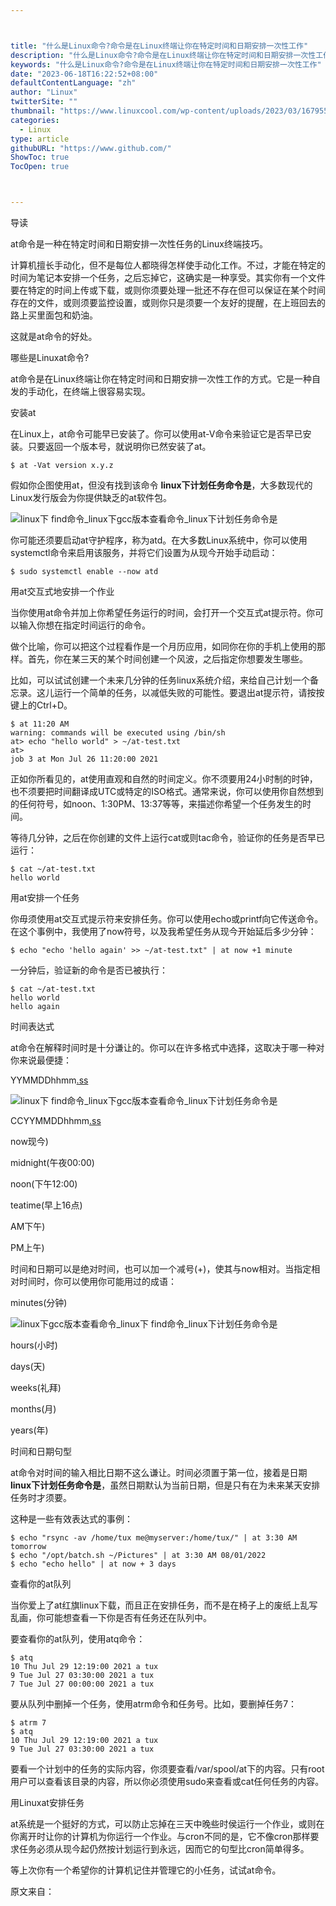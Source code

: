 ```yaml
---



title: "什么是Linux命令?命令是在Linux终端让你在特定时间和日期安排一次性工作"
description: "什么是Linux命令?命令是在Linux终端让你在特定时间和日期安排一次性工作"
keywords: "什么是Linux命令?命令是在Linux终端让你在特定时间和日期安排一次性工作"
date: "2023-06-18T16:22:52+08:00"
defaultContentLanguage: "zh"
author: "Linux"
twitterSite: ""
thumbnail: "https://www.linuxcool.com/wp-content/uploads/2023/03/1679551521654_0.jpg"
categories:
  - Linux
type: article
githubURL: "https://www.github.com/"
ShowToc: true
TocOpen: true



---
```


导读

at命令是一种在特定时间和日期安排一次性任务的Linux终端技巧。

计算机擅长手动化，但不是每位人都晓得怎样使手动化工作。不过，才能在特定的时间为笔记本安排一个任务，之后忘掉它，这确实是一种享受。其实你有一个文件要在特定的时间上传或下载，或则你须要处理一批还不存在但可以保证在某个时间存在的文件，或则须要监控设置，或则你只是须要一个友好的提醒，在上班回去的路上买里面包和奶油。

这就是at命令的好处。

哪些是Linuxat命令?

at命令是在Linux终端让你在特定时间和日期安排一次性工作的方式。它是一种自发的手动化，在终端上很容易实现。

安装at

在Linux上，at命令可能早已安装了。你可以使用at-V命令来验证它是否早已安装。只要返回一个版本号，就说明你已然安装了at。

```
$ at -Vat version x.y.z
```

假如你企图使用at，但没有找到该命令 **linux下计划任务命令是**，大多数现代的Linux发行版会为你提供缺乏的at软件包。

![linux下 find命令_linux下gcc版本查看命令_linux下计划任务命令是](https://www.linuxcool.com/wp-content/uploads/2023/03/1679551521654_0.jpg)

你可能还须要启动at守护程序，称为atd。在大多数Linux系统中，你可以使用systemctl命令来启用该服务，并将它们设置为从现今开始手动启动：

```
$ sudo systemctl enable --now atd
```

用at交互式地安排一个作业

当你使用at命令并加上你希望任务运行的时间，会打开一个交互式at提示符。你可以输入你想在指定时间运行的命令。

做个比喻，你可以把这个过程看作是一个月历应用，如同你在你的手机上使用的那样。首先，你在某三天的某个时间创建一个风波，之后指定你想要发生哪些。

比如，可以试试创建一个未来几分钟的任务linux系统介绍，来给自己计划一个备忘录。这儿运行一个简单的任务，以减低失败的可能性。要退出at提示符，请按按键上的Ctrl+D。

```
$ at 11:20 AM
warning: commands will be executed using /bin/sh
at> echo "hello world" > ~/at-test.txt
at>
job 3 at Mon Jul 26 11:20:00 2021
```

正如你所看见的，at使用直观和自然的时间定义。你不须要用24小时制的时钟，也不须要把时间翻译成UTC或特定的ISO格式。通常来说，你可以使用你自然想到的任何符号，如noon、1:30PM、13:37等等，来描述你希望一个任务发生的时间。

等待几分钟，之后在你创建的文件上运行cat或则tac命令，验证你的任务是否早已运行：

```
$ cat ~/at-test.txt
hello world
```

用at安排一个任务

你毋须使用at交互式提示符来安排任务。你可以使用echo或printf向它传送命令。在这个事例中，我使用了now符号，以及我希望任务从现今开始延后多少分钟：

```
$ echo "echo 'hello again' >> ~/at-test.txt" | at now +1 minute
```

一分钟后，验证新的命令是否已被执行：

```
$ cat ~/at-test.txt
hello world
hello again
```

时间表达式

at命令在解释时间时是十分谦让的。你可以在许多格式中选择，这取决于哪一种对你来说最便捷：

YYMMDDhhmm[.ss](两位的年份、月、日、小时、分钟，及可选的秒)

![linux下 find命令_linux下gcc版本查看命令_linux下计划任务命令是](https://www.linuxcool.com/wp-content/uploads/2023/03/1679551521654_2.jpg)

CCYYMMDDhhmm[.ss](四位的年份、月、日、时、分钟，及可选的秒)

now现今)

midnight(午夜00:00)

noon(下午12:00)

teatime(早上16点)

AM下午)

PM上午)

时间和日期可以是绝对时间，也可以加一个减号(+)，使其与now相对。当指定相对时间时，你可以使用你可能用过的成语：

minutes(分钟)

![linux下gcc版本查看命令_linux下 find命令_linux下计划任务命令是](https://www.linuxcool.com/wp-content/uploads/2023/03/1679551521654_3.gif)

hours(小时)

days(天)

weeks(礼拜)

months(月)

years(年)

时间和日期句型

at命令对时间的输入相比日期不这么谦让。时间必须置于第一位，接着是日期 **linux下计划任务命令是**，虽然日期默认为当前日期，但是只有在为未来某天安排任务时才须要。

这种是一些有效表达式的事例：

```
$ echo "rsync -av /home/tux me@myserver:/home/tux/" | at 3:30 AM tomorrow
$ echo "/opt/batch.sh ~/Pictures" | at 3:30 AM 08/01/2022
$ echo "echo hello" | at now + 3 days
```

查看你的at队列

当你爱上了at红旗linux下载，而且正在安排任务，而不是在椅子上的废纸上乱写乱画，你可能想查看一下你是否有任务还在队列中。

要查看你的at队列，使用atq命令：

```
$ atq
10 Thu Jul 29 12:19:00 2021 a tux
9 Tue Jul 27 03:30:00 2021 a tux
7 Tue Jul 27 00:00:00 2021 a tux
```

要从队列中删掉一个任务，使用atrm命令和任务号。比如，要删掉任务7：

```
$ atrm 7
$ atq
10 Thu Jul 29 12:19:00 2021 a tux
9 Tue Jul 27 03:30:00 2021 a tux
```

要看一个计划中的任务的实际内容，你须要查看/var/spool/at下的内容。只有root用户可以查看该目录的内容，所以你必须使用sudo来查看或cat任何任务的内容。

用Linuxat安排任务

at系统是一个挺好的方式，可以防止忘掉在三天中晚些时侯运行一个作业，或则在你离开时让你的计算机为你运行一个作业。与cron不同的是，它不像cron那样要求任务必须从现今起仍然按计划运行到永远，因而它的句型比cron简单得多。

等上次你有一个希望你的计算机记住并管理它的小任务，试试at命令。

原文来自：
